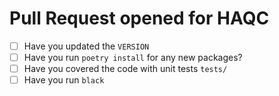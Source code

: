 # Pull Request opened for HAQC

- [ ] Have you updated the `VERSION`
- [ ] Have you run `poetry install` for any new packages?
- [ ] Have you covered the code with unit tests `tests/`
- [ ] Have you run `black`